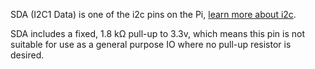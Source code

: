 SDA (I2C1 Data) is one of the i2c pins on the Pi, [learn more about i2c](/pinout/i2c).

SDA includes a fixed, 1.8 kΩ pull-up to 3.3v, which means this pin is not suitable for use as a general purpose IO where no pull-up resistor is desired.